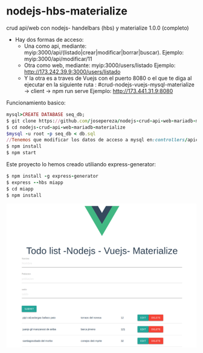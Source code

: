 # nodejs-hbs-materialize
crud api/web con nodejs- handelbars (hbs) y materialize 1.0.0 (completo)

- Hay dos formas de acceso:
  * Una como api, mediante: myip:3000/api/(listado|crear|modificar|borrar|buscar).
     Ejemplo: myip:3000/api/modificar/11
  * Otra como web, mediante: myip:3000/users/listado
     Ejemplo: http://173.242.39.9:3000/users/listado
  * Y la otra es a traves de Vuejs con el puerto 8080 o el que te diga al ejecutar en la siguiente ruta : 
     #crud-nodejs-vuejs-mysql-materialize -> client ->  npm run serve
     Ejemplo: http://173.441.31.9:8080

Funcionamiento basico:
```ruby
mysql>CREATE DATABASE seq_db;
$ git clone https://github.com/josepereza/nodejs-crud-api-web-mariadb-materialize.git
$ cd nodejs-crud-api-web-mariadb-materialize
$mysql -u root -p seq_db < db.sql
//Tenemos que modificar los datos de acceso a mysql en:controllers/apicrud.js  y controllers/listado.js
$ npm install
$ npm start
```

Este proyecto lo hemos creado utiliando express-generator:

```ruby
$ npm install -g express-generator
$ express --hbs miapp
$ cd miapp
$ npm install


```
![Alt text](todolist2.png)
